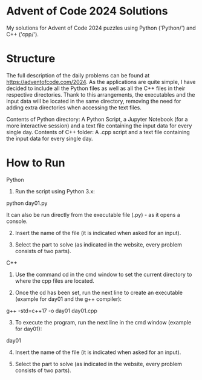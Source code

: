 # Advent of Code 2024 Solutions

My solutions for Advent of Code 2024 puzzles using Python ('Python/') and C++ ('cpp/').

# Structure

The full description of the daily problems can be found at https://adventofcode.com/2024.
As the applications are quite simple, I have decided to include all the Python files as well as all the C++ files in their respective directories. Thank to this arrangements, the executables and the input data will be located in the same directory, removing the need for adding extra directories when accessing the text files.

Contents of Python directory: A Python Script, a Jupyter Notebook (for a more interactive session) and a text file containing the input data for every single day.
Contents of C++ folder: A .cpp script and a text file containing the input data for every single day.

# How to Run

Python

1. Run the script using Python 3.x:

python day01.py

It can also be run directly from the executable file (.py) - as it opens a console.

2. Insert the name of the file (it is indicated when asked for an input).

3. Select the part to solve (as indicated in the website, every problem consists of two parts).

C++

1. Use the command cd in the cmd window to set the current directory to where the cpp files are located.

2. Once the cd has been set, run the next line to create an executable (example for day01 and the g++ compiler):

g++ -std=c++17 -o day01 day01.cpp

3. To execute the program, run the next line in the cmd window (example for day01):

day01

4. Insert the name of the file (it is indicated when asked for an input).

5. Select the part to solve (as indicated in the website, every problem consists of two parts).
